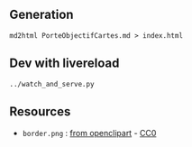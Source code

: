 ## Generation

    md2html PorteObjectifCartes.md > index.html

## Dev with livereload

    ../watch_and_serve.py

## Resources

- `border.png` : [from openclipart](https://openclipart.org/detail/76285/geometricborder) - [CC0](https://creativecommons.org/publicdomain/zero/1.0/)
